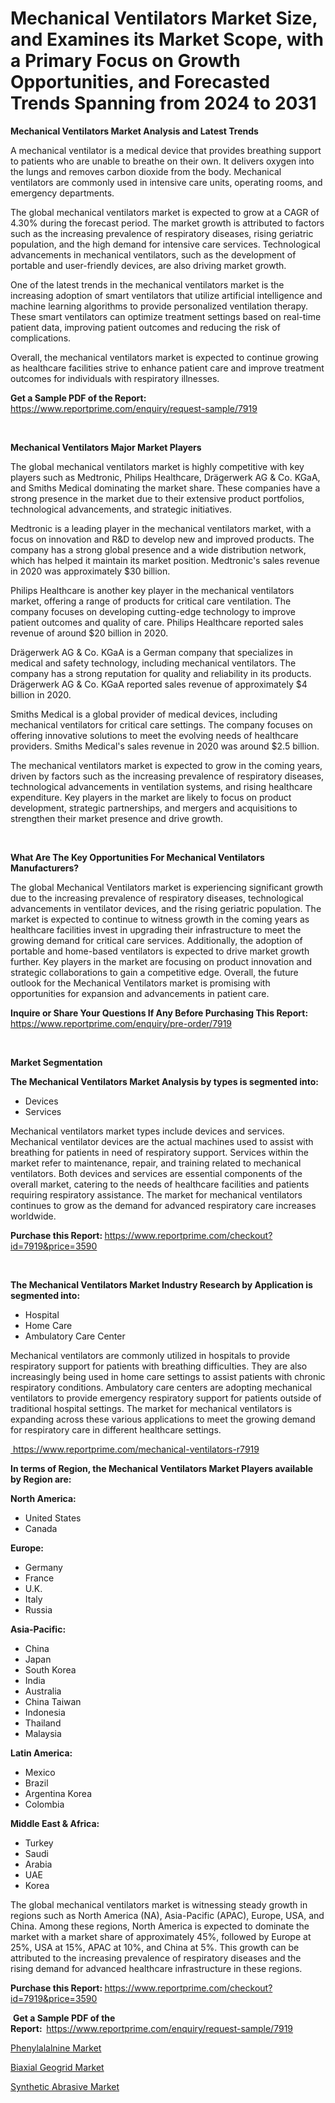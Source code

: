 <p><h1>Mechanical Ventilators Market Size, and Examines its Market Scope, with a Primary Focus on Growth Opportunities, and Forecasted Trends Spanning from 2024 to 2031</h1></p><p><strong>Mechanical Ventilators Market Analysis and Latest Trends</strong></p>
<p><p>A mechanical ventilator is a medical device that provides breathing support to patients who are unable to breathe on their own. It delivers oxygen into the lungs and removes carbon dioxide from the body. Mechanical ventilators are commonly used in intensive care units, operating rooms, and emergency departments.</p><p>The global mechanical ventilators market is expected to grow at a CAGR of 4.30% during the forecast period. The market growth is attributed to factors such as the increasing prevalence of respiratory diseases, rising geriatric population, and the high demand for intensive care services. Technological advancements in mechanical ventilators, such as the development of portable and user-friendly devices, are also driving market growth.</p><p>One of the latest trends in the mechanical ventilators market is the increasing adoption of smart ventilators that utilize artificial intelligence and machine learning algorithms to provide personalized ventilation therapy. These smart ventilators can optimize treatment settings based on real-time patient data, improving patient outcomes and reducing the risk of complications.</p><p>Overall, the mechanical ventilators market is expected to continue growing as healthcare facilities strive to enhance patient care and improve treatment outcomes for individuals with respiratory illnesses.</p></p>
<p><strong>Get a Sample PDF of the Report:&nbsp;</strong> <a href="https://www.reportprime.com/enquiry/request-sample/7919">https://www.reportprime.com/enquiry/request-sample/7919</a></p>
<p>&nbsp;</p>
<p><strong>Mechanical Ventilators Major Market Players</strong></p>
<p><p>The global mechanical ventilators market is highly competitive with key players such as Medtronic, Philips Healthcare, Drägerwerk AG & Co. KGaA, and Smiths Medical dominating the market share. These companies have a strong presence in the market due to their extensive product portfolios, technological advancements, and strategic initiatives.</p><p>Medtronic is a leading player in the mechanical ventilators market, with a focus on innovation and R&D to develop new and improved products. The company has a strong global presence and a wide distribution network, which has helped it maintain its market position. Medtronic's sales revenue in 2020 was approximately $30 billion.</p><p>Philips Healthcare is another key player in the mechanical ventilators market, offering a range of products for critical care ventilation. The company focuses on developing cutting-edge technology to improve patient outcomes and quality of care. Philips Healthcare reported sales revenue of around $20 billion in 2020.</p><p>Drägerwerk AG & Co. KGaA is a German company that specializes in medical and safety technology, including mechanical ventilators. The company has a strong reputation for quality and reliability in its products. Drägerwerk AG & Co. KGaA reported sales revenue of approximately $4 billion in 2020.</p><p>Smiths Medical is a global provider of medical devices, including mechanical ventilators for critical care settings. The company focuses on offering innovative solutions to meet the evolving needs of healthcare providers. Smiths Medical's sales revenue in 2020 was around $2.5 billion.</p><p>The mechanical ventilators market is expected to grow in the coming years, driven by factors such as the increasing prevalence of respiratory diseases, technological advancements in ventilation systems, and rising healthcare expenditure. Key players in the market are likely to focus on product development, strategic partnerships, and mergers and acquisitions to strengthen their market presence and drive growth.</p></p>
<p>&nbsp;</p>
<p><strong>What Are The Key Opportunities For Mechanical Ventilators Manufacturers?</strong></p>
<p><p>The global Mechanical Ventilators market is experiencing significant growth due to the increasing prevalence of respiratory diseases, technological advancements in ventilator devices, and the rising geriatric population. The market is expected to continue to witness growth in the coming years as healthcare facilities invest in upgrading their infrastructure to meet the growing demand for critical care services. Additionally, the adoption of portable and home-based ventilators is expected to drive market growth further. Key players in the market are focusing on product innovation and strategic collaborations to gain a competitive edge. Overall, the future outlook for the Mechanical Ventilators market is promising with opportunities for expansion and advancements in patient care.</p></p>
<p><strong>Inquire or Share Your Questions If Any Before Purchasing This Report:</strong> <a href="https://www.reportprime.com/enquiry/pre-order/7919">https://www.reportprime.com/enquiry/pre-order/7919</a></p>
<p>&nbsp;</p>
<p><strong>Market Segmentation</strong></p>
<p><strong>The Mechanical Ventilators Market Analysis by types is segmented into:</strong></p>
<p><ul><li>Devices</li><li>Services</li></ul></p>
<p><p>Mechanical ventilators market types include devices and services. Mechanical ventilator devices are the actual machines used to assist with breathing for patients in need of respiratory support. Services within the market refer to maintenance, repair, and training related to mechanical ventilators. Both devices and services are essential components of the overall market, catering to the needs of healthcare facilities and patients requiring respiratory assistance. The market for mechanical ventilators continues to grow as the demand for advanced respiratory care increases worldwide.</p></p>
<p><strong>Purchase this Report:&nbsp;</strong><a href="https://www.reportprime.com/checkout?id=7919&price=3590">https://www.reportprime.com/checkout?id=7919&price=3590</a></p>
<p>&nbsp;</p>
<p><strong>The Mechanical Ventilators Market Industry Research by Application is segmented into:</strong></p>
<p><ul><li>Hospital</li><li>Home Care</li><li>Ambulatory Care Center</li></ul></p>
<p><p>Mechanical ventilators are commonly utilized in hospitals to provide respiratory support for patients with breathing difficulties. They are also increasingly being used in home care settings to assist patients with chronic respiratory conditions. Ambulatory care centers are adopting mechanical ventilators to provide emergency respiratory support for patients outside of traditional hospital settings. The market for mechanical ventilators is expanding across these various applications to meet the growing demand for respiratory care in different healthcare settings.</p></p>
<p><a href="https://www.reportprime.com/mechanical-ventilators-r7919">&nbsp;https://www.reportprime.com/mechanical-ventilators-r7919</a></p>
<p><strong>In terms of Region, the Mechanical Ventilators Market Players available by Region are:</strong></p>
<p>
    <p> <strong> North America: </strong>
        <ul>
            <li>United States</li>
            <li>Canada</li>
        </ul>
        </p> 
    <p> <strong> Europe: </strong>
        <ul>
            <li>Germany</li>
            <li>France</li>
            <li>U.K.</li>
            <li>Italy</li>
            <li>Russia</li>
        </ul>
        </p> 
    <p> <strong> Asia-Pacific: </strong>
        <ul>
            <li>China</li>
            <li>Japan</li>
            <li>South Korea</li>
            <li>India</li>
            <li>Australia</li>
            <li>China Taiwan</li>
            <li>Indonesia</li>
            <li>Thailand</li>
            <li>Malaysia</li>
        </ul>
        </p> 
    <p> <strong> Latin America: </strong>
        <ul>
            <li>Mexico</li>
            <li>Brazil</li>
            <li>Argentina Korea</li>
            <li>Colombia</li>
        </ul>
        </p> 
    <p> <strong> Middle East & Africa: </strong>
        <ul>
            <li>Turkey</li>
            <li>Saudi</li>
            <li>Arabia</li>
            <li>UAE</li>
            <li>Korea</li>
        </ul>
    </p>
    </p>
<p><p>The global mechanical ventilators market is witnessing steady growth in regions such as North America (NA), Asia-Pacific (APAC), Europe, USA, and China. Among these regions, North America is expected to dominate the market with a market share of approximately 45%, followed by Europe at 25%, USA at 15%, APAC at 10%, and China at 5%. This growth can be attributed to the increasing prevalence of respiratory diseases and the rising demand for advanced healthcare infrastructure in these regions.</p></p>
<p><strong>Purchase this Report: </strong><a href="https://www.reportprime.com/checkout?id=7919&price=3590">https://www.reportprime.com/checkout?id=7919&price=3590</a></p>
<p>&nbsp;<strong>Get a Sample PDF of the Report:&nbsp;&nbsp;</strong><a href="https://www.reportprime.com/enquiry/request-sample/7919">https://www.reportprime.com/enquiry/request-sample/7919</a></p>
<p><strong></strong></p>
<p><p><a href="https://www.linkedin.com/pulse/phenylalalnine-market-size-growing-forecasted-period-from-jwcpf?trackingId=mkO%2FdgCFqDpugJPAdHYE2g%3D%3D">Phenylalalnine Market</a></p><p><a href="https://www.linkedin.com/pulse/biaxial-geogrid-market-research-report-reveals-latest-trends-eeqic?trackingId=ZQpUDLeMtATQq%2F59J8CQsA%3D%3D">Biaxial Geogrid Market</a></p><p><a href="https://www.linkedin.com/pulse/synthetic-abrasive-market-research-report-key-successful-business-2spec?trackingId=hPv2wDO7oU3kNvQIsFBPHQ%3D%3D">Synthetic Abrasive Market</a></p></p>